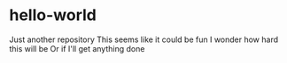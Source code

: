 # hello-world
Just another repository <n>
This seems like it could be fun <n>
I wonder how hard this will be <n>
Or if I'll get anything done 
